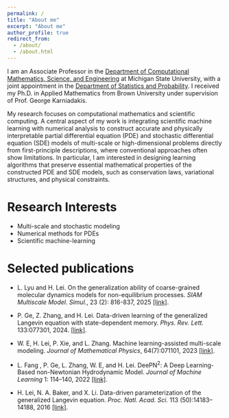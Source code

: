 ```yaml
---
permalink: /
title: "About me"
excerpt: "About me"
author_profile: true
redirect_from: 
  - /about/
  - /about.html
---
```


I am an Associate Professor in the [Department of Computational Mathematics, Science, and Engineering](https://cmse.msu.edu/) at Michigan State University, with a joint appointment in the [Department of Statistics and Probability](https://stt.natsci.msu.edu/). I received my Ph.D. in Applied Mathematics from Brown University under supervision of Prof. George Karniadakis. 

My research focuses on computational mathematics and scientific computing. A central aspect of my work is integrating scientific machine learning with numerical analysis to construct accurate and physically interpretable partial differential equation (PDE) and stochastic differential equation (SDE) models of multi-scale or high-dimensional problems directly from first-principle descriptions, where conventional approaches often show limitations. In particular, I am interested in designing learning algorithms that preserve essential mathematical properties of the constructed PDE and SDE models, such as conservation laws, variational structures, and physical constraints. 

<!--
My research focuses on computational mathematics, particularly in scientific machine learning (SciML) and multi-scale modeling related to fluid physics, materials science, and biophysics. I develop numerical algorithms for constructing accurate and structure-preserving ML-based models of multi-scale systems directly from the first-principle-based descriptions. My research goal is to establish accurate modeling of multi-scale dynamical systems relevant to non-Newtonian hydrodynamics, non-equilibrium kinetic processes, and meso-scale stochastic reduced dynamics, which are central to various science and engineering applications. 
-->

<!--
Research Overview
===

Accurate modeling of multi-scale systems has been a long-standing problem in both computational mathematics and broad scientific applications. A fundamental challenge arises from their multi-scale nature and high-dimensionality. There is generally no simple set of modes that can be used to project and predict the dynamics in a self-contained manner. Existing approaches often rely on sophisticated micro-macro coupling and empirical constitutive closures.  Despite their broad applications, these empirical models generally show limitations in retaining the molecular-level interactions. Currently, there is still a lack of reliable models to quantify complex multi-scale processes by faithfully modeling the micro-interactions in a transferable and integrated manner.

Recent progress in the machine learning (ML) approach, with its unprecedented capability to approximate high-dimensional functions, has opened up many new possibilities in computational science.  Meanwhile, ML is often perceived as a "black-box" approach lacking fundamental principles. This has been an essential obstacle to making further progress in physical modeling and scientific computing. To construct truly reliable ML-models for multi-scale problems, fundamental challenges remain: (1) How to effectively transfer micro-scale physical laws across scales while retaining physical interpretability; (2) How to strictly preserve the physical constraints and mathematical structures of the ML-based partial and ordinary differential equations (PDEs and ODEs) that ensures the well-posedness and numerical stability? 

My research aims to address these challenges by developing numerical algorithms for constructing accurate ML-based models of multi-scale systems directly from first-principle-based descriptions. As part of the AI for Science initiative, a key objective is to retain the micro-model fidelity while strictly preserving canonical structures and symmetry constraints. Examples include hydrodynamics of multi-scale fluids, kinetic transport, and mesoscale stochastic reduced dynamics. The long-term goal is to enable predictive modeling of multi-scale systems that extends beyond phenomenological understanding, facilitating integrated control across multiple scales.
-->

<!--Associate Professor\
[School of Data Science](https://sds.cuhk.edu.cn)\
[The Chinese University of Hong Kong, Shenzhen](https://www.cuhk.edu.cn/en)\
Daoyuan Building 321A\
2001 Longxiang Boulevard, Longgang District, Shenzhen, 518172-->


<!--Associate Professor (on leave from August 2022)\
[Department of Computational Mathematics, Science and Engineering (CMSE)](https://cmse.msu.edu/)\
[Department of Mathematics](https://math.msu.edu/)\
[Michigan State University](https://msu.edu/)-->


<!--
<h2 style="color:red;">Opening</h2> -->



Research Interests
===
+ Multi-scale and stochastic modeling
+ Numerical methods for PDEs
+ Scientific machine-learning 


Selected publications
===
* L. Lyu and H. Lei. On the generalization ability of coarse-grained molecular dynamics models for non-equilibrium processes. *SIAM Multiscale Model. Simul.*, 23 (2): 816-837, 2025  [[link]](https://doi.org/10.1137/24M1694549).

* P. Ge, Z. Zhang, and H. Lei. Data-driven learning of the generalized Langevin equation with state-dependent memory. *Phys. Rev. Lett.* 133:077301, 2024. [[link]](https://doi.org/10.1103/PhysRevLett.133.077301).

<!--
* L. Lyu and H. Lei. Construction of coarse-grained molecular dynamics with many-body non-Markovian memory. *Phys. Rev. Lett.* 131:177301, 2023. [[link]](https://doi.org/10.1103/PhysRevLett.131.177301).
-->

* W. E, H. Lei, P. Xie, and L. Zhang. Machine learning-assisted multi-scale modeling. *Journal of Mathematical Physics*, 64(7):071101, 2023 [[link]](https://doi.org/10.1063/5.0149861).

* L. Fang , P. Ge, L. Zhang, W. E, and H. Lei.  DeePN<sup>2</sup>: A Deep Learning-Based non-Newtonian Hydrodynamic Model. *Journal of Machine Learning* 1: 114–140, 2022 [[link]](https://doi.org/10.4208/jml.220115).

<!--
* H. Lei, L. Wu, and W. E. Machine Learning Based non-Newtonian Fluid Model with Molecular Fidelity. *Phys. Rev. E* 102: 043309, 2020 [[link]](https://doi.org/10.1103/PhysRevE.102.043309).
-->

* H. Lei, N. A. Baker, and X. Li.  Data-driven parameterization of the generalized Langevin equation. *Proc. Natl. Acad. Sci.* 113 (50):14183–14188, 2016 [[link]](https://doi.org/10.1073/pnas.1609587113).

<!---
* H. Lei, X. Yang, B. Zheng, G. Lin, and N. A. Baker. Constructing surrogate models of complex systems with enhanced sparsity: quantifying the influence of conformational uncertainty in biomolecular solvation. *SIAM Multiscale Model. Simul.* 13 (4): 1327–1353, 2015 [[link]](https://doi.org/10.1137/140981587).
--->




<!--Opening
===
One Ph.D. position is available starting in Fall 2025 or Spring 2026 [(more info)]({{ site.url }}{{ site.baseurl }}/position/). While my research is motivated by computational modeling of multi-scale problems, such as molecular, fluid, and kinetic systems, my primary goal is to develop mathematically rigorous and computationally efficient methods for learning and simulating complex dynamical systems. I seek motivated Ph.D. students with a strong background in numerical analysis, applied mathematics, or scientific computing who are interested in developing new numerical methods rather than applying existing techniques to domain-specific applications. If you are interested, please contact me by [email](mailto:leihuan@msu.edu).
-->

<!--
We are grateful for grant support 
from [NSF](https://www.nsf.gov/), [DOE](https://www.energy.gov/), [Ford](https://www.ford.com/), and [MSU Foundation](https://www.msufoundation.org/). 

<a href="http://www.nsf.gov"><img src="../images/NSF.png" width="120px" alt=""  style="margin-left: 60px"></a><img src="../images/DOE.png" width="100px" alt="" style="horizontal-align:middle;margin:20px 30px">
<img src="../images/FORD.png" width="125px" alt="" style="horizontal-align:middle;margin:0px 20px"><img src="../images/MSU_Foundation.jpeg" width="100px" alt="" style="horizontal-align:middle;margin:20px 30px">
-->



